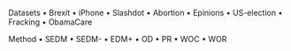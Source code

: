 Datasets
• Brexit
• iPhone
• Slashdot
• Abortion
• Epinions
• US-election
• Fracking
• ObamaCare

Method
• SEDM
• SEDM-
• EDM+
• OD
• PR
• WOC
• WOR
